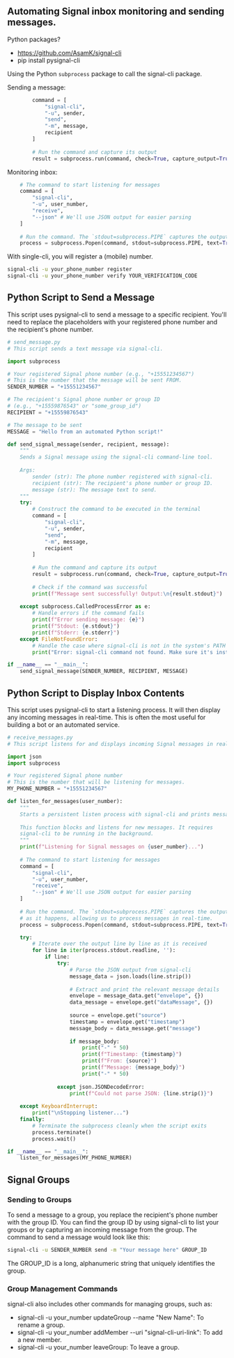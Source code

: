 ## Automating Signal inbox monitoring and sending messages. 

Python packages? 
* https://github.com/AsamK/signal-cli
* pip install pysignal-cli

Using the Python `subprocess` package to call the signal-cli package. 

Sending a message:

```python
        command = [
            "signal-cli",
            "-u", sender,
            "send",
            "-m", message,
            recipient
        ]
        
        # Run the command and capture its output
        result = subprocess.run(command, check=True, capture_output=True, text=True)
```

Monitoring inbox:

```python
    # The command to start listening for messages
    command = [
        "signal-cli",
        "-u", user_number,
        "receive",
        "--json" # We'll use JSON output for easier parsing
    ]
    
    # Run the command. The `stdout=subprocess.PIPE` captures the output as it happens, allowing us to process messages in real-time.
    process = subprocess.Popen(command, stdout=subprocess.PIPE, text=True, bufsize=1)
```

With single-cli, you will register a (mobile) number.

```bash
signal-cli -u your_phone_number register
signal-cli -u your_phone_number verify YOUR_VERIFICATION_CODE
```

## Python Script to Send a Message

This script uses pysignal-cli to send a message to a specific recipient. You'll need to replace the placeholders with your registered phone number and the recipient's phone number.


```python
# send_message.py
# This script sends a text message via signal-cli.

import subprocess

# Your registered Signal phone number (e.g., "+15551234567")
# This is the number that the message will be sent FROM.
SENDER_NUMBER = "+15551234567"

# The recipient's Signal phone number or group ID
# (e.g., "+15559876543" or "some_group_id")
RECIPIENT = "+15559876543"

# The message to be sent
MESSAGE = "Hello from an automated Python script!"

def send_signal_message(sender, recipient, message):
    """
    Sends a Signal message using the signal-cli command-line tool.
    
    Args:
        sender (str): The phone number registered with signal-cli.
        recipient (str): The recipient's phone number or group ID.
        message (str): The message text to send.
    """
    try:
        # Construct the command to be executed in the terminal
        command = [
            "signal-cli",
            "-u", sender,
            "send",
            "-m", message,
            recipient
        ]
        
        # Run the command and capture its output
        result = subprocess.run(command, check=True, capture_output=True, text=True)
        
        # Check if the command was successful
        print(f"Message sent successfully! Output:\n{result.stdout}")
        
    except subprocess.CalledProcessError as e:
        # Handle errors if the command fails
        print(f"Error sending message: {e}")
        print(f"Stdout: {e.stdout}")
        print(f"Stderr: {e.stderr}")
    except FileNotFoundError:
        # Handle the case where signal-cli is not in the system's PATH
        print("Error: signal-cli command not found. Make sure it's installed and in your PATH.")

if __name__ == "__main__":
    send_signal_message(SENDER_NUMBER, RECIPIENT, MESSAGE)
```

## Python Script to Display Inbox Contents
This script uses pysignal-cli to start a listening process. It will then display any incoming messages in real-time. This is often the most useful for building a bot or an automated service.

```python
# receive_messages.py
# This script listens for and displays incoming Signal messages in real-time.

import json
import subprocess

# Your registered Signal phone number
# This is the number that will be listening for messages.
MY_PHONE_NUMBER = "+15551234567"

def listen_for_messages(user_number):
    """
    Starts a persistent listen process with signal-cli and prints messages.
    
    This function blocks and listens for new messages. It requires
    signal-cli to be running in the background.
    """
    print(f"Listening for Signal messages on {user_number}...")
    
    # The command to start listening for messages
    command = [
        "signal-cli",
        "-u", user_number,
        "receive",
        "--json" # We'll use JSON output for easier parsing
    ]
    
    # Run the command. The `stdout=subprocess.PIPE` captures the output
    # as it happens, allowing us to process messages in real-time.
    process = subprocess.Popen(command, stdout=subprocess.PIPE, text=True, bufsize=1)

    try:
        # Iterate over the output line by line as it is received
        for line in iter(process.stdout.readline, ''):
            if line:
                try:
                    # Parse the JSON output from signal-cli
                    message_data = json.loads(line.strip())
                    
                    # Extract and print the relevant message details
                    envelope = message_data.get("envelope", {})
                    data_message = envelope.get("dataMessage", {})
                    
                    source = envelope.get("source")
                    timestamp = envelope.get("timestamp")
                    message_body = data_message.get("message")
                    
                    if message_body:
                        print("-" * 50)
                        print(f"Timestamp: {timestamp}")
                        print(f"From: {source}")
                        print(f"Message: {message_body}")
                        print("-" * 50)
                        
                except json.JSONDecodeError:
                    print(f"Could not parse JSON: {line.strip()}")
            
    except KeyboardInterrupt:
        print("\nStopping listener...")
    finally:
        # Terminate the subprocess cleanly when the script exits
        process.terminate()
        process.wait()

if __name__ == "__main__":
    listen_for_messages(MY_PHONE_NUMBER)
```
## Signal Groups

### Sending to Groups

To send a message to a group, you replace the recipient's phone number with the group ID. You can find the group ID by using signal-cli to list your groups or by capturing an incoming message from the group. The command to send a message would look like this:

```bash
signal-cli -u SENDER_NUMBER send -m "Your message here" GROUP_ID
```
The GROUP_ID is a long, alphanumeric string that uniquely identifies the group.

### Group Management Commands

signal-cli also includes other commands for managing groups, such as:

* signal-cli -u your_number updateGroup --name "New Name": To rename a group.
* signal-cli -u your_number addMember --uri "signal-cli-uri-link": To add a new member.
* signal-cli -u your_number leaveGroup: To leave a group.
